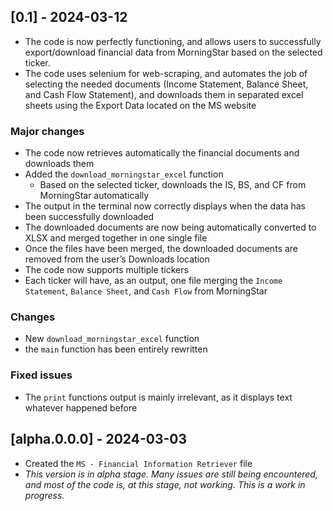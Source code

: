 ## [0.1] - 2024-03-12

- The code is now perfectly functioning, and allows users to successfully export/download financial data from MorningStar based on the selected ticker.
- The code uses selenium for web-scraping, and automates the job of selecting the needed documents (Income Statement, Balance Sheet, and Cash Flow Statement), and downloads them in separated excel sheets using the Export Data located on the MS website

### Major changes

- The code now retrieves automatically the financial documents and downloads them
- Added the `download_morningstar_excel` function
    - Based on the selected ticker, downloads the IS, BS, and CF from MorningStar automatically
- The output in the terminal now correctly displays when the data has been successfully downloaded
- The downloaded documents are now being automatically converted to XLSX and merged together in one single file
- Once the files have been merged, the downloaded documents are removed from the user’s Downloads location
- The code now supports multiple tickers
- Each ticker will have, as an output, one file merging the `Income Statement`, `Balance Sheet`, and `Cash Flow` from MorningStar

### Changes

- New `download_morningstar_excel` function
- the `main` function has been entirely rewritten

### Fixed issues

- The `print` functions output is mainly irrelevant, as it displays text whatever happened before

## [alpha.0.0.0] - 2024-03-03

- Created the `MS - Financial Information Retriever` file
- *This version is in alpha stage. Many issues are still being encountered, and most of the code is, at this stage, not working. This is a work in progress.*